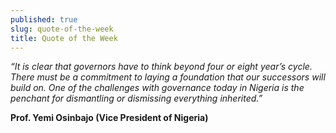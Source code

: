 ```yaml
---
published: true
slug: quote-of-the-week
title: Quote of the Week
---
```

_“It is clear that governors have to think beyond four or eight year’s cycle. There must be a commitment to laying a foundation that our successors will build on. One of the challenges with governance today in Nigeria is the penchant for dismantling or dismissing everything inherited.”_

   **Prof. Yemi Osinbajo (Vice President of Nigeria)**

